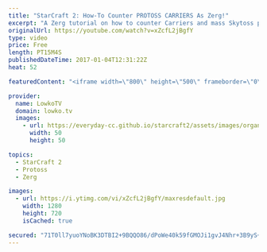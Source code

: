 ```yaml
---
title: "StarCraft 2: How-To Counter PROTOSS CARRIERS As Zerg!"
excerpt: "A Zerg tutorial on how to counter Carriers and mass Skytoss play. Subscribe for more videos: http://lowko.tv/youtube More StarCraft 2 guides: https://goo.gl/CE3Hx5  Ever since the recent balance changes to StarCraft 2's multiplayer, the Zerg versus Protoss match-up has changed. Where as in the past it"
originalUrl: https://youtube.com/watch?v=xZcfL2jBgfY
type: video
price: Free
length: PT15M4S
publishedDateTime: 2017-01-04T12:31:22Z
heat: 52

featuredContent: "<iframe width=\"800\" height=\"500\" frameborder=\"0\" src=\"https://www.youtube.com/embed/xZcfL2jBgfY\" allow=\"accelerometer; autoplay; encrypted-media; gyroscope; picture-in-picture\" allowfullscreen></iframe>"

provider:
  name: LowkoTV
  domain: lowko.tv
  images:
    - url: https://everyday-cc.github.io/starcraft2/assets/images/organizations/lowko.tv-50x50.jpg
      width: 50
      height: 50

topics:
  - StarCraft 2
  - Protoss
  - Zerg

images:
  - url: https://i.ytimg.com/vi/xZcfL2jBgfY/maxresdefault.jpg
    width: 1280
    height: 720
    isCached: true

secured: "71T0ll7yuoYNoBK3DTBI2+9BQQO86/dPoWe40k59fGMOJi1gvJ4Nhr+3B9yS+iZew8RFUd1QUhT45QHvJBh81rr9HAdaSJWkC5Kg25B83OmZpl1AoHcFFd2QwoRpPDikZcAOSV8hjTDdEzJ7h5IP8pKLJuThQmmQFBHVU8zyNQjoAkIDU/PHf+261OaLirfAmoeRLUQwnBSZapzcXNIOYtlSE8x+N6uYBpYW/GDq1s5ZR/FoMuODGhT81dArmmjPKl+MKGHpbi0NdEJ0SiFvr+q3pPB0lsl1FPJiypCd0pO8IRZXWCVGjpR6DfF4vwR9wfsW2YRh7pzW9Ne5NuctP2GX1swdpozrFamZ1kPp+FaIF4wioR+U1TtJ8fqXeZRHsHKWtNyLY2m/rAqcutu7ATyFNwrIG5Qm3DDSsP2hCDRWrNPWa2onVFBuEJn0NUHI;xK2Oc5q70nNDNe6vw64cDg=="
---
```


